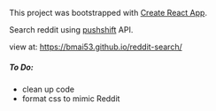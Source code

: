 This project was bootstrapped with [Create React App](https://github.com/facebook/create-react-app).

Search reddit using [pushshift](https://pushshift.io/) API.

view at: https://bmai53.github.io/reddit-search/

##### To Do:
- clean up code
- format css to mimic Reddit
